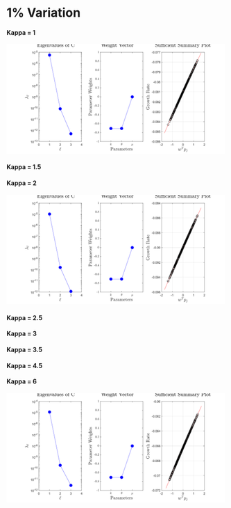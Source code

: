 # 1% Variation

#### Kappa = $1$
![1% Variation](Figs/kappa1/EigWVSSPfit_Dispersion_Kappa_1_512_2.svg)

#### Kappa = $1.5$

#### Kappa = $2$
![1% Variation](Figs/kappa2/EigWVSSPfit_Dispersion_Kappa_1_512_2.svg)

#### Kappa = $2.5$

#### Kappa = $3$

#### Kappa = $3.5$


#### Kappa = $4.5$


#### Kappa = $6$
![1% Variation](Figs/kappa6/EigWVSSPfit_Dispersion_Kappa_1_512_2.svg)
